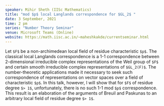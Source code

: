 ```yaml
---
speaker: Mihir Sheth (IISc Mathematics)
title: "mod $p$ local Langlands correspondence for $GL_2$ "
date: 3 September, 2021
time: 2 pm
series: "Number Theory Seminar"
venue: Microsoft Teams (Online)
website: https://math.iisc.ac.in/~maheshkakde/currentseminar.html
---
```


Let `$F$` be a non-archimedean local field of residue characteristic `$p$`. The classical local Langlands correspondence is a 1-1 correspondence between 2-dimensional irreducible complex representations of the Weil group of `$F$` and certain smooth irreducible complex representations of `$GL_2(F)$`. The number-theoretic applications made it necessary to seek such correspondence of representations on vector spaces over a field of characteristic `$p$`. In this talk, however, I will show that for `$F$` of residue degree `$> 1$`, unfortunately, there is no such 1-1 mod `$p$` correspondence. This result is an elaboration of the arguments of Breuil and Paskunas to an arbitrary local field of residue degree `$> 1$`.
